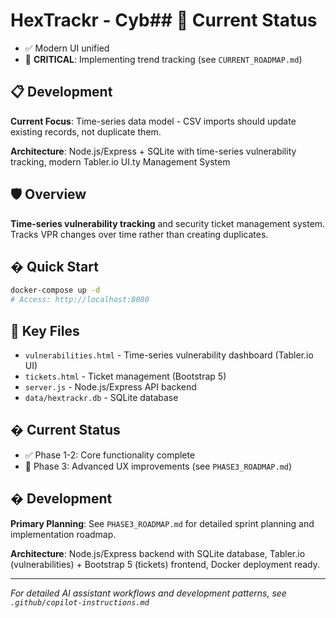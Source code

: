 # HexTrackr - Cyb## 🎯 Current Status
- ✅ Modern UI unified
- 🔄 **CRITICAL**: Implementing trend tracking (see `CURRENT_ROADMAP.md`)

## 📋 Development
**Current Focus**: Time-series data model - CSV imports should update existing records, not duplicate them.

**Architecture**: Node.js/Express + SQLite with time-series vulnerability tracking, modern Tabler.io UI.ty Management System

## 🛡️ Overview
**Time-series vulnerability tracking** and security ticket management system. Tracks VPR changes over time rather than creating duplicates.

## � Quick Start
```bash
docker-compose up -d
# Access: http://localhost:8080
```

## 📁 Key Files
- `vulnerabilities.html` - Time-series vulnerability dashboard (Tabler.io UI)
- `tickets.html` - Ticket management (Bootstrap 5)
- `server.js` - Node.js/Express API backend
- `data/hextrackr.db` - SQLite database

## � Current Status
- ✅ Phase 1-2: Core functionality complete
- 🔄 Phase 3: Advanced UX improvements (see `PHASE3_ROADMAP.md`)

## � Development
**Primary Planning**: See `PHASE3_ROADMAP.md` for detailed sprint planning and implementation roadmap.

**Architecture**: Node.js/Express backend with SQLite database, Tabler.io (vulnerabilities) + Bootstrap 5 (tickets) frontend, Docker deployment ready.

---
*For detailed AI assistant workflows and development patterns, see `.github/copilot-instructions.md`*
